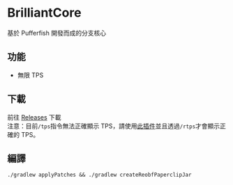 # BrilliantCore
基於 Pufferfish 開發而成的分支核心
## 功能
- 無限 TPS
## 下載
前往 [Releases](https://github.com/MagicTeaMC/BrilliantCore/releases) 下載  
注意：目前`/tps`指令無法正確顯示 TPS，請使用[此插件](https://cdn.discordapp.com/attachments/998413870483918970/1132301506553577562/TPSDisplay-1.0.1-SNAPSHOT.jar)並且透過`/rtps`才會顯示正確的 TPS。
## 編譯
```
./gradlew applyPatches && ./gradlew createReobfPaperclipJar
```

